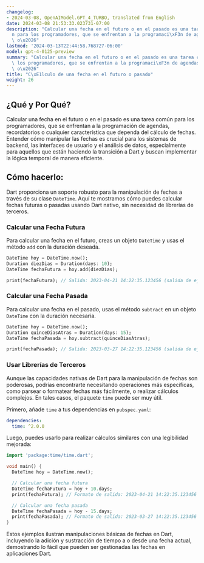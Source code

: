```yaml
---
changelog:
- 2024-03-08, OpenAIModel.GPT_4_TURBO, translated from English
date: 2024-03-08 21:53:33.023731-07:00
description: "Calcular una fecha en el futuro o en el pasado es una tarea com\xFA\
  n para los programadores, que se enfrentan a la programaci\xF3n de agendas, recordatorios\
  \ o\u2026"
lastmod: '2024-03-13T22:44:58.768727-06:00'
model: gpt-4-0125-preview
summary: "Calcular una fecha en el futuro o en el pasado es una tarea com\xFAn para\
  \ los programadores, que se enfrentan a la programaci\xF3n de agendas, recordatorios\
  \ o\u2026"
title: "C\xE1lculo de una fecha en el futuro o pasado"
weight: 26
---
```


## ¿Qué y Por Qué?
Calcular una fecha en el futuro o en el pasado es una tarea común para los programadores, que se enfrentan a la programación de agendas, recordatorios o cualquier característica que dependa del cálculo de fechas. Entender cómo manipular las fechas es crucial para los sistemas de backend, las interfaces de usuario y el análisis de datos, especialmente para aquellos que están haciendo la transición a Dart y buscan implementar la lógica temporal de manera eficiente.

## Cómo hacerlo:
Dart proporciona un soporte robusto para la manipulación de fechas a través de su clase `DateTime`. Aquí te mostramos cómo puedes calcular fechas futuras o pasadas usando Dart nativo, sin necesidad de librerías de terceros.

### Calcular una Fecha Futura
Para calcular una fecha en el futuro, creas un objeto `DateTime` y usas el método `add` con la duración deseada.

```dart
DateTime hoy = DateTime.now();
Duration diezDias = Duration(days: 10);
DateTime fechaFutura = hoy.add(diezDias);

print(fechaFutura); // Salida: 2023-04-21 14:22:35.123456 (salida de ejemplo, depende de la fecha y hora actuales)
```

### Calcular una Fecha Pasada
Para calcular una fecha en el pasado, usas el método `subtract` en un objeto `DateTime` con la duración necesaria.

```dart
DateTime hoy = DateTime.now();
Duration quinceDiasAtras = Duration(days: 15);
DateTime fechaPasada = hoy.subtract(quinceDiasAtras);

print(fechaPasada); // Salida: 2023-03-27 14:22:35.123456 (salida de ejemplo, depende de la fecha y hora actuales)
```

### Usar Librerías de Terceros
Aunque las capacidades nativas de Dart para la manipulación de fechas son poderosas, podrías encontrarte necesitando operaciones más específicas, como parsear o formatear fechas más fácilmente, o realizar cálculos complejos. En tales casos, el paquete `time` puede ser muy útil.

Primero, añade `time` a tus dependencias en `pubspec.yaml`:

```yaml
dependencies:
  time: ^2.0.0
```

Luego, puedes usarlo para realizar cálculos similares con una legibilidad mejorada:

```dart
import 'package:time/time.dart';

void main() {
  DateTime hoy = DateTime.now();

  // Calcular una fecha futura
  DateTime fechaFutura = hoy + 10.days;
  print(fechaFutura); // Formato de salida: 2023-04-21 14:22:35.123456

  // Calcular una fecha pasada
  DateTime fechaPasada = hoy - 15.days;
  print(fechaPasada); // Formato de salida: 2023-03-27 14:22:35.123456
}
```

Estos ejemplos ilustran manipulaciones básicas de fechas en Dart, incluyendo la adición y sustracción de tiempo a o desde una fecha actual, demostrando lo fácil que pueden ser gestionadas las fechas en aplicaciones Dart.
